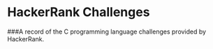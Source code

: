 # HackerRank Challenges

###A record of the C programming language challenges provided by HackerRank. 
